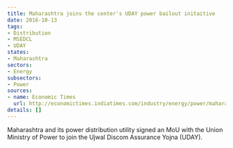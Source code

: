 ```yaml
---
title: Maharashtra joins the center's UDAY power bailout initaitive
date: 2016-10-13
tags:
- Distribution
- MSEDCL
- UDAY
states:
- Maharashtra
sectors:
- Energy
subsectors:
- Power
sources:
- name: Economic Times
  url: http://economictimes.indiatimes.com/industry/energy/power/maharashtra-joins-uday-discom-scheme-to-get-rs-9725-cr-benefits/articleshow/54735515.cms
details: []
---
```


Maharashtra and its power distribution utility signed an MoU with the Union Ministry of Power to join the Ujwal Discom Assurance Yojna (UDAY).
